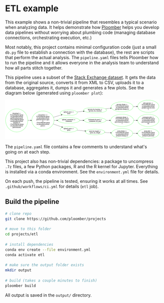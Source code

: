 # ETL example


This example shows a non-trivial pipeline that resembles a typical
scenario when analyzing data. It helps demonstrate how
[Ploomber](https://github.com/ploomber/ploomber) helps you
develop data pipelines without worrying about plumbing code (managing
database connections, orchestrating execution, etc.)

Most notably, this project contains minimal configuration code (just a small
`db.py` file to establish a connection with the database), the rest are scripts
that perform the actual analysis. The `pipeline.yaml` files tells Ploomber how
to run the pipeline and it allows everyone in the analysis team to understand
how all parts stitch together.

This pipeline uses a subset of the [Stack Exchange dataset](https://archive.org/details/stackexchange). It gets the data from the original source, converts it
from XML to CSV, uploads it to a database, aggregates it, dumps it and
generates a few plots. See the diagram below (generated using `ploomber plot`):

![pipeline](pipeline.png)

The ``pipeline.yaml`` file contains a few comments to understand what's going
on at each step.

This project also has non-trivial dependencies: a package to uncompress `.7z`
files, a few Python packages, R and the R kernel for Jupyter. Everything is installed via a conda environment. See the `environment.yml` file for details.

On each push, the pipeline is tested, ensuring it works at all times. See `.github/workflows/ci.yml` for details (`etl` job).

## Build the pipeline

~~~sh 
# clone repo
git clone https://github.com/ploomber/projects

# move to this folder
cd projects/etl

# install dependencies
conda env create --file environment.yml
conda activate etl

# make sure the output folder exists
mkdir output

# build (takes a couple minutes to finish)
ploomber build
~~~

All output is saved in the `output/` directory.